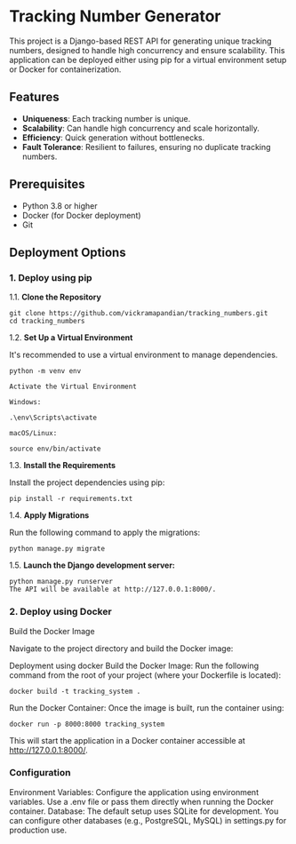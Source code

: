 # Tracking Number Generator

This project is a Django-based REST API for generating unique tracking numbers, designed to handle high concurrency and ensure scalability. This application can be deployed either using pip for a virtual environment setup or Docker for containerization.

## Features

- **Uniqueness**: Each tracking number is unique.
- **Scalability**: Can handle high concurrency and scale horizontally.
- **Efficiency**: Quick generation without bottlenecks.
- **Fault Tolerance**: Resilient to failures, ensuring no duplicate tracking numbers.

## Prerequisites

- Python 3.8 or higher
- Docker (for Docker deployment)
- Git

## Deployment Options

### 1. Deploy using pip

1.1. **Clone the Repository**

   ```
   git clone https://github.com/vickramapandian/tracking_numbers.git
   cd tracking_numbers
   ```

1.2. **Set Up a Virtual Environment**

It's recommended to use a virtual environment to manage dependencies.

    python -m venv env

    Activate the Virtual Environment

    Windows:

    .\env\Scripts\activate

    macOS/Linux:

    source env/bin/activate

1.3. **Install the Requirements**

Install the project dependencies using pip:

    pip install -r requirements.txt

1.4. **Apply Migrations**

Run the following command to apply the migrations:

    python manage.py migrate


1.5. **Launch the Django development server:**

    python manage.py runserver
    The API will be available at http://127.0.0.1:8000/.

### 2. Deploy using Docker
Build the Docker Image

Navigate to the project directory and build the Docker image:

Deployment using docker
Build the Docker Image: Run the following command from the root of your project (where your Dockerfile is located):

    docker build -t tracking_system .

Run the Docker Container: Once the image is built, run the container using:

    docker run -p 8000:8000 tracking_system

This will start the application in a Docker container accessible at http://127.0.0.1:8000/.

### Configuration
Environment Variables: Configure the application using environment variables. Use a .env file or pass them directly when running the Docker container.
Database: The default setup uses SQLite for development. You can configure other databases (e.g., PostgreSQL, MySQL) in settings.py for production use.
